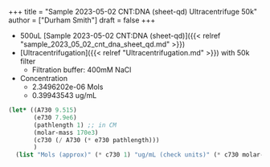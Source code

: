 +++
title = "Sample 2023-05-02 CNT:DNA (sheet-qd) Ultracentrifuge 50k"
author = ["Durham Smith"]
draft = false
+++

-   500uL [Sample 2023-05-02 CNT:DNA (sheet-qd)]({{< relref "sample_2023_05_02_cnt_dna_sheet_qd.md" >}})
-   [Ultracentrifugation]({{< relref "Ultracentrifugation.md" >}}) with 50k filter
    -   Filtration buffer: 400mM NaCl
-   Concentration
    -   2.3496202e-06 Mols
    -   0.39943543 ug/mL

<!--listend-->

```lisp
(let* ((A730 9.515)
       (e730 7.9e6)
       (pathlength 1) ;; in CM
       (molar-mass 170e3)
       (c730 (/ A730 (* e730 pathlength)))
       )
  (list "Mols (approx)" (* c730 1) "ug/mL (check units)" (* c730 molar-mass)))
```
